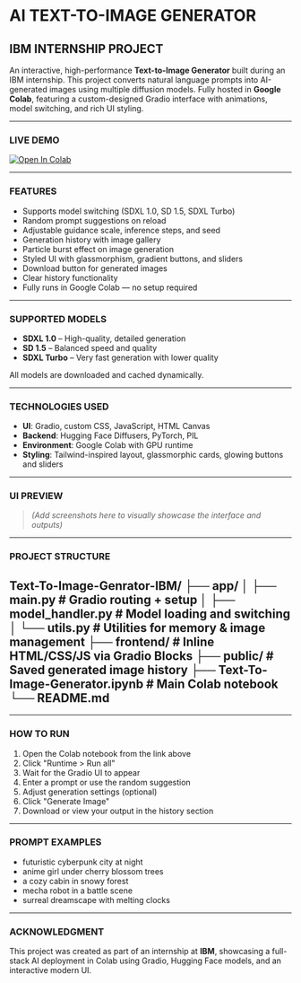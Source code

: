 # AI TEXT-TO-IMAGE GENERATOR  
## IBM INTERNSHIP PROJECT

An interactive, high-performance **Text-to-Image Generator** built during an IBM internship. This project converts natural language prompts into AI-generated images using multiple diffusion models. Fully hosted in **Google Colab**, featuring a custom-designed Gradio interface with animations, model switching, and rich UI styling.

---

### LIVE DEMO

[![Open In Colab](https://colab.research.google.com/assets/colab-badge.svg)](https://colab.research.google.com/github/Yozora13/Text-To-Image-Genrator-IBM/blob/main/Text-To-Image-Generator.ipynb)

---

### FEATURES

- Supports model switching (SDXL 1.0, SD 1.5, SDXL Turbo)  
- Random prompt suggestions on reload  
- Adjustable guidance scale, inference steps, and seed  
- Generation history with image gallery  
- Particle burst effect on image generation  
- Styled UI with glassmorphism, gradient buttons, and sliders  
- Download button for generated images  
- Clear history functionality  
- Fully runs in Google Colab — no setup required

---

### SUPPORTED MODELS

- **SDXL 1.0** – High-quality, detailed generation  
- **SD 1.5** – Balanced speed and quality  
- **SDXL Turbo** – Very fast generation with lower quality  

All models are downloaded and cached dynamically.

---

### TECHNOLOGIES USED

- **UI**: Gradio, custom CSS, JavaScript, HTML Canvas  
- **Backend**: Hugging Face Diffusers, PyTorch, PIL  
- **Environment**: Google Colab with GPU runtime  
- **Styling**: Tailwind-inspired layout, glassmorphic cards, glowing buttons and sliders

---

### UI PREVIEW

> *(Add screenshots here to visually showcase the interface and outputs)*

---

### PROJECT STRUCTURE

Text-To-Image-Genrator-IBM/
├── app/
│ ├── main.py # Gradio routing + setup
│ ├── model_handler.py # Model loading and switching
│ └── utils.py # Utilities for memory & image management
├── frontend/ # Inline HTML/CSS/JS via Gradio Blocks
├── public/ # Saved generated image history
├── Text-To-Image-Generator.ipynb # Main Colab notebook
└── README.md
---

---

### HOW TO RUN

1. Open the Colab notebook from the link above  
2. Click "Runtime > Run all"  
3. Wait for the Gradio UI to appear  
4. Enter a prompt or use the random suggestion  
5. Adjust generation settings (optional)  
6. Click "Generate Image"  
7. Download or view your output in the history section  

---

### PROMPT EXAMPLES

- futuristic cyberpunk city at night  
- anime girl under cherry blossom trees  
- a cozy cabin in snowy forest  
- mecha robot in a battle scene  
- surreal dreamscape with melting clocks  

---

### ACKNOWLEDGMENT

This project was created as part of an internship at **IBM**, showcasing a full-stack AI deployment in Colab using Gradio, Hugging Face models, and an interactive modern UI.
